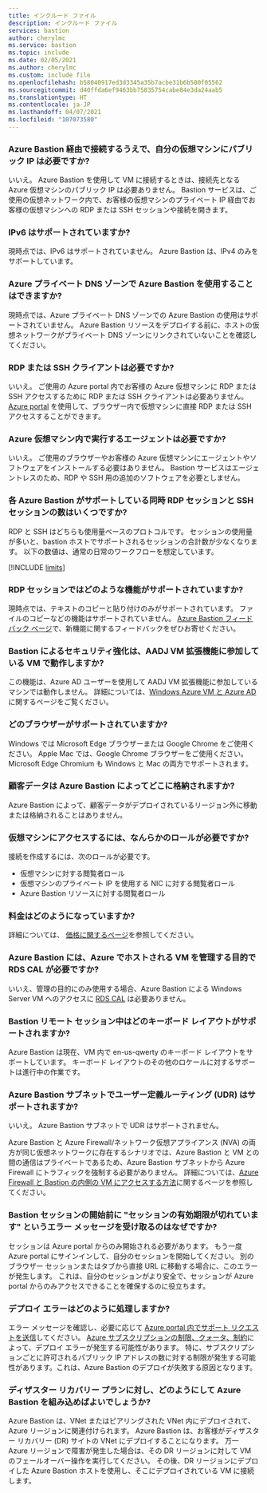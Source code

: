 ```yaml
---
title: インクルード ファイル
description: インクルード ファイル
services: bastion
author: cherylmc
ms.service: bastion
ms.topic: include
ms.date: 02/05/2021
ms.author: cherylmc
ms.custom: include file
ms.openlocfilehash: b58040917ed3d3345a35b7acbe31b6b500f05562
ms.sourcegitcommit: d40ffda6ef9463bb75835754cabe84e3da24aab5
ms.translationtype: HT
ms.contentlocale: ja-JP
ms.lasthandoff: 04/07/2021
ms.locfileid: "107073580"
---
```

### <a name="do-i-need-a-public-ip-on-my-virtual-machine-to-connect-via-azure-bastion"></a><a name="publicip"></a>Azure Bastion 経由で接続するうえで、自分の仮想マシンにパブリック IP は必要ですか?

いいえ。 Azure Bastion を使用して VM に接続するときは、接続先となる Azure 仮想マシンのパブリック IP は必要ありません。 Bastion サービスは、ご使用の仮想ネットワーク内で、お客様の仮想マシンのプライベート IP 経由でお客様の仮想マシンへの RDP または SSH セッションや接続を開きます。

### <a name="is-ipv6-supported"></a>IPv6 はサポートされていますか?

現時点では、IPv6 はサポートされていません。 Azure Bastion は、IPv4 のみをサポートしています。

### <a name="can-i-use-azure-bastion-with-azure-private-dns-zones"></a>Azure プライベート DNS ゾーンで Azure Bastion を使用することはできますか?

現時点では、Azure プライベート DNS ゾーンでの Azure Bastion の使用はサポートされていません。 Azure Bastion リソースをデプロイする前に、ホストの仮想ネットワークがプライベート DNS ゾーンにリンクされていないことを確認してください。

### <a name="do-i-need-an-rdp-or-ssh-client"></a><a name="rdpssh"></a>RDP または SSH クライアントは必要ですか?

いいえ。 ご使用の Azure portal 内でお客様の Azure 仮想マシンに RDP または SSH アクセスするために RDP または SSH クライアントは必要ありません。 [Azure portal](https://portal.azure.com) を使用して、ブラウザー内で仮想マシンに直接 RDP または SSH アクセスすることができます。

### <a name="do-i-need-an-agent-running-in-the-azure-virtual-machine"></a><a name="agent"></a>Azure 仮想マシン内で実行するエージェントは必要ですか?

いいえ。 ご使用のブラウザーやお客様の Azure 仮想マシンにエージェントやソフトウェアをインストールする必要はありません。 Bastion サービスはエージェントレスのため、RDP や SSH 用の追加のソフトウェアを必要としません。

### <a name="how-many-concurrent-rdp-and-ssh-sessions-does-each-azure-bastion-support"></a><a name="limits"></a>各 Azure Bastion がサポートしている同時 RDP セッションと SSH セッションの数はいくつですか?

RDP と SSH はどちらも使用量ベースのプロトコルです。 セッションの使用量が多いと、bastion ホストでサポートされるセッションの合計数が少なくなります。 以下の数値は、通常の日常のワークフローを想定しています。

[!INCLUDE [limits](bastion-limits.md)]

### <a name="what-features-are-supported-in-an-rdp-session"></a><a name="rdpfeaturesupport"></a>RDP セッションではどのような機能がサポートされていますか?

現時点では、テキストのコピーと貼り付けのみがサポートされています。 ファイルのコピーなどの機能はサポートされていません。 [Azure Bastion フィードバック ページ](https://feedback.azure.com/forums/217313-networking?category_id=367303)で、新機能に関するフィードバックをぜひお寄せください。

### <a name="does-bastion-hardening-work-with-aadj-vm-extension-joined-vms"></a><a name="aadj"></a>Bastion によるセキュリティ強化は、AADJ VM 拡張機能に参加している VM で動作しますか?

この機能は、Azure AD ユーザーを使用して AADJ VM 拡張機能に参加しているマシンでは動作しません。 詳細については、[Windows Azure VM と Azure AD](../articles/active-directory/devices/howto-vm-sign-in-azure-ad-windows.md#requirements) に関するページをご覧ください。

### <a name="which-browsers-are-supported"></a><a name="browsers"></a>どのブラウザーがサポートされていますか?

Windows では Microsoft Edge ブラウザーまたは Google Chrome をご使用ください。 Apple Mac では、Google Chrome ブラウザーをご使用ください。 Microsoft Edge Chromium も Windows と Mac の両方でサポートされます。

### <a name="where-does-azure-bastion-store-customer-data"></a><a name="data"></a>顧客データは Azure Bastion によってどこに格納されますか?

Azure Bastion によって、顧客データがデプロイされているリージョン外に移動または格納されることはありません。

### <a name="are-any-roles-required-to-access-a-virtual-machine"></a><a name="roles"></a>仮想マシンにアクセスするには、なんらかのロールが必要ですか?

接続を作成するには、次のロールが必要です。

* 仮想マシンに対する閲覧者ロール
* 仮想マシンのプライベート IP を使用する NIC に対する閲覧者ロール
* Azure Bastion リソースに対する閲覧者ロール

### <a name="what-is-the-pricing"></a><a name="pricingpage"></a>料金はどのようになっていますか?

詳細については、 [価格に関するページ](https://aka.ms/BastionHostPricing)を参照してください。

### <a name="does-azure-bastion-require-an-rds-cal-for-administrative-purposes-on-azure-hosted-vms"></a><a name="rdscal"></a>Azure Bastion には、Azure でホストされる VM を管理する目的で RDS CAL が必要ですか?

いいえ、管理の目的にのみ使用する場合、Azure Bastion による Windows Server VM へのアクセスに [RDS CAL](https://www.microsoft.com/p/windows-server-remote-desktop-services-cal/dg7gmgf0dvsv?activetab=pivot:overviewtab) は必要ありません。

### <a name="which-keyboard-layouts-are-supported-during-the-bastion-remote-session"></a><a name="keyboard"></a>Bastion リモート セッション中はどのキーボード レイアウトがサポートされますか?

Azure Bastion は現在、VM 内で en-us-qwerty のキーボード レイアウトをサポートしています。  キーボード レイアウトのその他のロケールに対するサポートは進行中の作業です。

### <a name="is-user-defined-routing-udr-supported-on-an-azure-bastion-subnet"></a><a name="udr"></a>Azure Bastion サブネットでユーザー定義ルーティング (UDR) はサポートされますか?

いいえ。 Azure Bastion サブネットで UDR はサポートされません。

Azure Bastion と Azure Firewall/ネットワーク仮想アプライアンス (NVA) の両方が同じ仮想ネットワークに存在するシナリオでは、Azure Bastion と VM との間の通信はプライベートであるため、Azure Bastion サブネットから Azure Firewall にトラフィックを強制する必要がありません。 詳細については、[Azure Firewall と Bastion の内側の VM にアクセスする方法](https://azure.microsoft.com/blog/accessing-virtual-machines-behind-azure-firewall-with-azure-bastion/)に関するページを参照してください。

### <a name="why-do-i-get-your-session-has-expired-error-message-before-the-bastion-session-starts"></a><a name="session"></a>Bastion セッションの開始前に "セッションの有効期限が切れています" というエラー メッセージを受け取るのはなぜですか?

セッションは Azure portal からのみ開始される必要があります。 もう一度 Azure portal にサインインして、自分のセッションを開始してください。 別のブラウザー セッションまたはタブから直接 URL に移動する場合に、このエラーが発生します。 これは、自分のセッションがより安全で、セッションが Azure portal からのみアクセスできることを確保するのに役立ちます。

### <a name="how-do-i-handle-deployment-failures"></a><a name="udr"></a>デプロイ エラーはどのように処理しますか?

エラー メッセージを確認し、必要に応じて [Azure portal 内でサポート リクエストを送信](../articles/azure-portal/supportability/how-to-create-azure-support-request.md)してください。 [Azure サブスクリプションの制限、クォータ、制約](../articles/azure-resource-manager/management/azure-subscription-service-limits.md)によって、デプロイ エラーが発生する可能性があります。 特に、サブスクリプションごとに許可されるパブリック IP アドレスの数に対する制限が発生する可能性があります。これは、Azure Bastion のデプロイが失敗する原因となります。

### <a name="how-do-i-incorporate-azure-bastion-in-my-disaster-recovery-plan"></a><a name="dr"></a>ディザスター リカバリー プランに対し、どのようにして Azure Bastion を組み込めばよいでしょうか?

Azure Bastion は、VNet またはピアリングされた VNet 内にデプロイされて、Azure リージョンに関連付けられます。 Azure Bastion は、お客様がディザスター リカバリー (DR) サイトの VNet にデプロイすることになります。 万一 Azure リージョンで障害が発生した場合は、その DR リージョンに対して VM のフェールオーバー操作を実行してください。 その後、DR リージョンにデプロイした Azure Bastion ホストを使用し、そこにデプロイされている VM に接続します。

